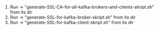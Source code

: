 1. Run -> "generate-SSL-CA-for-all-kafka-brokers-and-clients-skript.sh" from its dir
2. Run -> "generate-SSL-for-kafka-broker-skript.sh" from its dir
3. Run -> "generate-SSL-for-kafka-client-skript.sh" from its dir